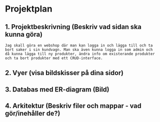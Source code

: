 # Projektplan

## 1. Projektbeskrivning (Beskriv vad sidan ska kunna göra)
    Jag skall göra en webshop där man kan logga in och lägga till och ta bort saker i sin kundvagn. Man ska även kunna logga in som admin och då kunna lägga till ny produkter, ändra info om existerande produkter och ta bort produkter med ett CRUD-interface. 
## 2. Vyer (visa bildskisser på dina sidor)
## 3. Databas med ER-diagram (Bild)
## 4. Arkitektur (Beskriv filer och mappar - vad gör/inehåller de?)
